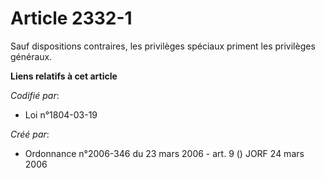 # Article 2332-1

Sauf dispositions contraires, les privilèges spéciaux priment les privilèges généraux.

**Liens relatifs à cet article**

_Codifié par_:

  - Loi n°1804-03-19

_Créé par_:

  - Ordonnance n°2006-346 du 23 mars 2006 - art. 9 () JORF 24 mars 2006
